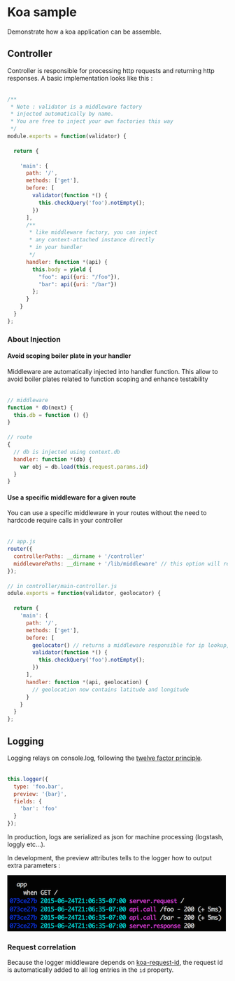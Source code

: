 # Koa sample

Demonstrate how a koa application can be assemble.

## Controller

Controller is responsible for processing http requests and returning http responses.
A basic implementation looks like this :

```js

/**
 * Note : validator is a middleware factory
 * injected automatically by name.
 * You are free to inject your own factories this way
 */
module.exports = function(validator) {

  return {
    
    'main': {
      path: '/',
      methods: ['get'],
      before: [
        validator(function *() {
          this.checkQuery('foo').notEmpty();
        })
      ],
      /**
       * like middleware factory, you can inject
       * any context-attached instance directly
       * in your handler
       */
      handler: function *(api) {
        this.body = yield {
          "foo": api({uri: "/foo"}),
          "bar": api({uri: "/bar"})
        };
      }
    }
  }
};
```


### About Injection

#### Avoid scoping boiler plate in your handler

Middleware are automatically injected into handler function. This allow to avoid
boiler plates related to function scoping and enhance testability

```js

// middleware
function * db(next) {
  this.db = function () {}
}

// route
{
  // db is injected using context.db
  handler: function *(db) {
    var obj = db.load(this.request.params.id)
  }
}

```

#### Use a specific middleware for a given route

You can use a specific middleware in your routes without the need to hardcode
require calls in your controller

```js

// app.js
router({
  controllerPaths: __dirname + '/controller'
  middlewarePaths: __dirname + '/lib/middleware' // this option will register all middleware factories in this folder
});

// in controller/main-controller.js
odule.exports = function(validator, geolocator) {

  return {
    'main': {
      path: '/',
      methods: ['get'],
      before: [
        geolocator() // returns a middleware responsible for ip lookup,
        validator(function *() {
          this.checkQuery('foo').notEmpty();
        })
      ],
      handler: function *(api, geolocation) {
        // geolocation now contains latitude and longitude 
      }
    }
  }
};
```





## Logging

Logging relays on console.log, following the [twelve factor principle](http://12factor.net/logs).

```js

this.logger({
  type: 'foo.bar',
  preview: '{bar}',
  fields: {
    'bar': 'foo'
  }
});
```

In production, logs are serialized as json for machine processing (logstash, loggly etc...).

In development, the preview attributes tells to the logger how to output extra parameters :

![](https://github.com/dstendardi/koa-sample/blob/master/doc/img/logging.png)


### Request correlation

Because the logger middleware depends on [koa-request-id](https://github.com/segmentio/koa-request-id), the request id is automatically
added to all log entries in the `id` property.



